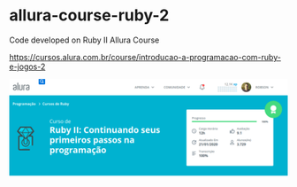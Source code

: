 # allura-course-ruby-2
Code developed on Ruby II Allura Course

https://cursos.alura.com.br/course/introducao-a-programacao-com-ruby-e-jogos-2

![header](header.png)